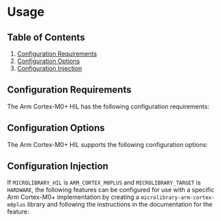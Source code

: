 # Usage

## Table of Contents

1. [Configuration Requirements](#configuration-requirements)
1. [Configuration Options](#configuration-options)
1. [Configuration Injection](#configuration-injection)

## Configuration Requirements

The Arm Cortex-M0+ HIL has the following configuration requirements:

## Configuration Options

The Arm Cortex-M0+ HIL supports the following configuration options:

## Configuration Injection

If `MICROLIBRARY_HIL` is `ARM_CORTEX_M0PLUS` and `MICROLIBRARY_TARGET` is `HARDWARE`, the
following features can be configured for use with a specific Arm Cortex-M0+ implementation
by creating a `microlibrary-arm-cortex-m0plus` library and following the instructions in
the documentation for the feature:
